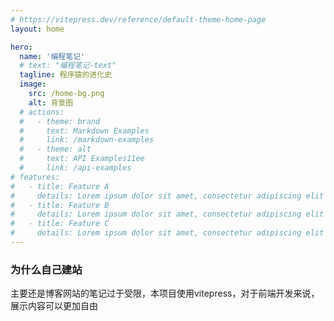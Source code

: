 ```yaml
---
# https://vitepress.dev/reference/default-theme-home-page
layout: home

hero:
  name: '编程笔记'
  # text: "编程笔记-text"
  tagline: 程序猿的进化史
  image:
    src: /home-bg.png
    alt: 背景图
  # actions:
  #   - theme: brand
  #     text: Markdown Examples
  #     link: /markdown-examples
  #   - theme: alt
  #     text: API Examples11ee
  #     link: /api-examples
# features:
#   - title: Feature A
#     details: Lorem ipsum dolor sit amet, consectetur adipiscing elit
#   - title: Feature B
#     details: Lorem ipsum dolor sit amet, consectetur adipiscing elit
#   - title: Feature C
#     details: Lorem ipsum dolor sit amet, consectetur adipiscing elit
---
```


### 为什么自己建站

主要还是博客网站的笔记过于受限，本项目使用vitepress，对于前端开发来说，展示内容可以更加自由
